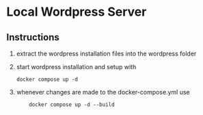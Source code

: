# Local Wordpress Server

## Instructions
1. extract the wordpress installation files into the wordpress folder
2. start wordpress installation and setup with 
    ```
    docker compose up -d
    ```

3. whenever changes are made to the docker-compose.yml use 
    ```
        docker compose up -d --build
    ``` 

